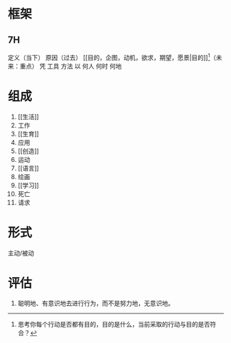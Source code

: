 # 框架
## 7H
定义（当下）
原因（过去）
[[目的，企图，动机，欲求，期望，愿景|目的]][^1]（未来：重点）
凭
	工具
	方法
以
	何人
	何时
	何地

# 组成
1. [[生活]]
2. 工作
3. [[生育]]
4. 应用
5. [[创造]]
6.  运动
7. [[语言]]
8. 绘画
9. [[学习]]
10. 死亡
11. 请求

# 形式
 主动/被动
 
# 评估
1. 聪明地、有意识地去进行行为，而不是努力地，无意识地。

[^1]: 思考你每个行动是否都有目的，目的是什么，当前采取的行动与目的是否符合？
